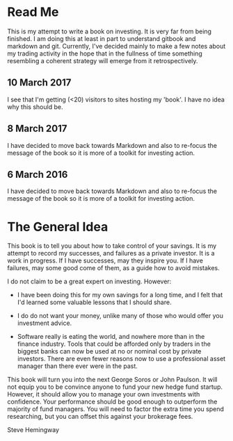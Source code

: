 # Read Me

This is my attempt to write a book on investing. It is very far from being finished. I am doing this at least in part to understand gitbook and markdown and git. Currently, I've decided mainly to make a few notes about my trading activity in the hope that in the fullness of time something resembling a coherent strategy will emerge from it retrospectively.

## 10 March 2017

I see that I'm getting (<20) visitors to sites hosting my 'book'. I have no idea why this should be.

## 8 March 2017

I have decided to move back towards Markdown and also to re-focus the message of the book so it is more of a toolkit for investing action.

## 6 March  2016

I have decided to move back towards Markdown and also to re-focus the message of the book so it is more of a toolkit for investing action.

# The General Idea

This book is to tell you about how to take control of your savings. It is my attempt to record my successes, and failures as a private investor. It is a work in progress. If I have successes, may they inspire you. If I have failures, may some good come of them, as a guide how to avoid mistakes.

I do not claim to be a great expert on investing. However:

* I have been doing this for my own savings for a long time, and I felt that I'd learned some valuable lessons that I should share.

* I do do not want your money, unlike many of those who would offer you investment advice.

* Software really is eating the world, and nowhere more than in the finance industry. Tools that could be afforded only by traders in the biggest banks can now be used at no or nominal cost by private investors. There are even fewer reasons now to use a professional asset manager than there ever were in the past.

This book will  turn you into the next George Soros or John Paulson. It will not equip you to be convince anyone to fund your new hedge fund startup.  However, it should allow you to manage your own investments with confidence. Your performance should be good enough to outperform the  majority of fund managers. You will need to factor the extra time you spend researching, but you can offset this against your brokerage fees.

Steve Hemingway

